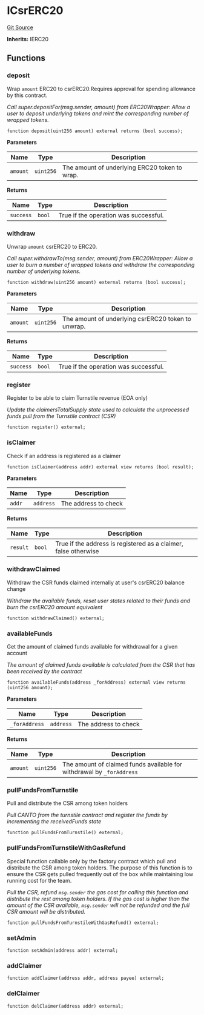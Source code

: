 # ICsrERC20
[Git Source](https://gitlab.com/csrCANTO/contracts/blob/9e6fbddb480a4292129b35049a7179a5a11f8cfc/contracts/CsrTokens/ICsrERC20.sol)

**Inherits:**
IERC20


## Functions
### deposit

Wrap `amount` ERC20 to csrERC20.Requires approval for spending allowance by this contract.

*Call super.depositFor(msg.sender, amount) from ERC20Wrapper: Allow a user to deposit underlying
tokens and mint the corresponding number of wrapped tokens.*


```solidity
function deposit(uint256 amount) external returns (bool success);
```
**Parameters**

|Name|Type|Description|
|----|----|-----------|
|`amount`|`uint256`| The amount of underlying ERC20 token to wrap.|

**Returns**

|Name|Type|Description|
|----|----|-----------|
|`success`|`bool`|True if the operation was successful.|


### withdraw

Unwrap `amount` csrERC20 to ERC20.

*Call super.withdrawTo(msg.sender, amount) from ERC20Wrapper: Allow a user to burn a number of
wrapped tokens and withdraw the corresponding number of underlying tokens.*


```solidity
function withdraw(uint256 amount) external returns (bool success);
```
**Parameters**

|Name|Type|Description|
|----|----|-----------|
|`amount`|`uint256`| The amount of underlying csrERC20 token to unwrap.|

**Returns**

|Name|Type|Description|
|----|----|-----------|
|`success`|`bool`|True if the operation was successful.|


### register

Register to be able to claim Turnstile revenue (EOA only)

*Update the claimersTotalSupply state used to calculate the unprocessed
funds pull from the Turnstile contract (CSR)*


```solidity
function register() external;
```

### isClaimer

Check if an address is registered as a claimer


```solidity
function isClaimer(address addr) external view returns (bool result);
```
**Parameters**

|Name|Type|Description|
|----|----|-----------|
|`addr`|`address`|   The address to check|

**Returns**

|Name|Type|Description|
|----|----|-----------|
|`result`|`bool`| True if the address is registered as a claimer, false otherwise|


### withdrawClaimed

Withdraw the CSR funds claimed internally at user's csrERC20 balance change

*Withdraw the available funds, reset user states related to their funds
and burn the csrERC20 amount equivalent*


```solidity
function withdrawClaimed() external;
```

### availableFunds

Get the amount of claimed funds available for withdrawal for a given
account

*The amount of claimed funds available is calculated from the CSR
that has been received by the contract*


```solidity
function availableFunds(address _forAddress) external view returns (uint256 amount);
```
**Parameters**

|Name|Type|Description|
|----|----|-----------|
|`_forAddress`|`address`|    The address to check|

**Returns**

|Name|Type|Description|
|----|----|-----------|
|`amount`|`uint256`|         The amount of claimed funds available for withdrawal by `_forAddress`|


### pullFundsFromTurnstile

Pull and distribute the CSR among token holders

*Pull CANTO from the turnstile contract and register the funds by
incrementing the receivedFunds state*


```solidity
function pullFundsFromTurnstile() external;
```

### pullFundsFromTurnstileWithGasRefund

Special function callable only by the factory contract which
pull and distribute the CSR among token holders. The purpose
of this function is to ensure the CSR gets pulled frequently
out of the box while maintaining low running cost for the team.

*Pull the CSR, refund `msg.sender` the gas cost for calling this
function and distribute the rest among token holders.
If the gas cost is higher than the amount of the CSR available,
`msg.sender` will not be refunded and the full CSR amount will be
distributed.*


```solidity
function pullFundsFromTurnstileWithGasRefund() external;
```

### setAdmin


```solidity
function setAdmin(address addr) external;
```

### addClaimer


```solidity
function addClaimer(address addr, address payee) external;
```

### delClaimer


```solidity
function delClaimer(address addr) external;
```

